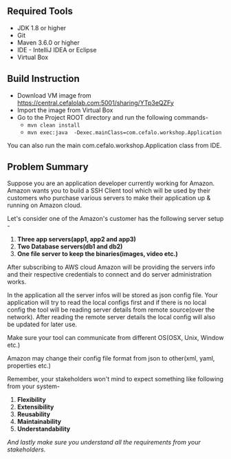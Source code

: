 ## Required Tools
* JDK 1.8 or higher
* Git 
* Maven 3.6.0 or higher
* IDE - IntelliJ IDEA or Eclipse
* Virtual Box
 
## Build Instruction
* Download VM image from https://central.cefalolab.com:5001/sharing/YTp3eQZFy
* Import the image from Virtual Box
* Go to the Project ROOT directory and run the following commands- 
  * `mvn clean install`
  * `mvn exec:java  -Dexec.mainClass=com.cefalo.workshop.Application` 

You can also run the main com.cefalo.workshop.Application class from IDE.

## Problem Summary ##

Suppose you are an application developer currently working for Amazon. Amazon wants you to build a SSH Client tool which will be used by their customers who purchase various servers to make their application  up & running on Amazon cloud.

Let's consider one of the Amazon's customer has the following server setup -

1. **Three app servers(app1, app2 and app3)**
2. **Two Database servers(db1 and db2)**
3. **One file server to keep the binaries(images, video etc.)**

After subscribing to AWS cloud Amazon will be providing the servers info and their respective credentials to connect and do server administration works.

In the application all the server infos will be stored as json config file. Your application will try to read the local configs first and if there is no local config the tool will be reading server details from remote source(over the network). After reading the remote server details the local config will also be updated for later use.

Make sure your tool can communicate from different OS(OSX, Unix, Window etc.)

Amazon may change their config file format from json to other(xml, yaml, properties etc.)

Remember, your stakeholders won't mind to expect something like following from your system-

1. **Flexibility**
2. **Extensibility**
3. **Reusability**
4. **Maintainability** 
5. **Understandability**

*And lastly make sure you understand all the requirements from your stakeholders.* 
